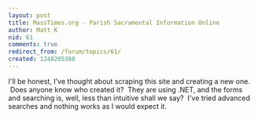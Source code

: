 ```yaml
---
layout: post
title: MassTimes.org - Parish Sacramental Information Online
author: Matt K
nid: 61
comments: true
redirect_from: /forum/topics/61/
created: 1248205380
---
```

<p>I&#39;ll be honest, I&#39;ve thought about scraping this site and creating a new one. &nbsp;Does anyone know who created it?&nbsp;&nbsp;They are using .NET, and the forms and searching is, well, less than intuitive shall we say? &nbsp;I&#39;ve tried advanced searches and nothing works as I&nbsp;would expect it.&nbsp;</p>
